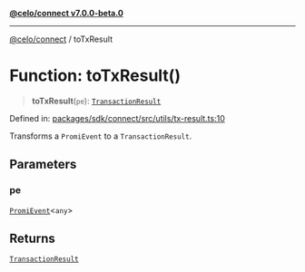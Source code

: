 [**@celo/connect v7.0.0-beta.0**](../README.md)

***

[@celo/connect](../globals.md) / toTxResult

# Function: toTxResult()

> **toTxResult**(`pe`): [`TransactionResult`](../classes/TransactionResult.md)

Defined in: [packages/sdk/connect/src/utils/tx-result.ts:10](https://github.com/celo-org/developer-tooling/blob/master/packages/sdk/connect/src/utils/tx-result.ts#L10)

Transforms a `PromiEvent` to a `TransactionResult`.

## Parameters

### pe

[`PromiEvent`](../interfaces/PromiEvent.md)\<`any`\>

## Returns

[`TransactionResult`](../classes/TransactionResult.md)
